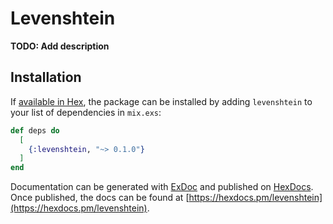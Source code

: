 # Levenshtein

**TODO: Add description**

## Installation

If [available in Hex](https://hex.pm/docs/publish), the package can be installed
by adding `levenshtein` to your list of dependencies in `mix.exs`:

```elixir
def deps do
  [
    {:levenshtein, "~> 0.1.0"}
  ]
end
```

Documentation can be generated with [ExDoc](https://github.com/elixir-lang/ex_doc)
and published on [HexDocs](https://hexdocs.pm). Once published, the docs can
be found at [https://hexdocs.pm/levenshtein](https://hexdocs.pm/levenshtein).

